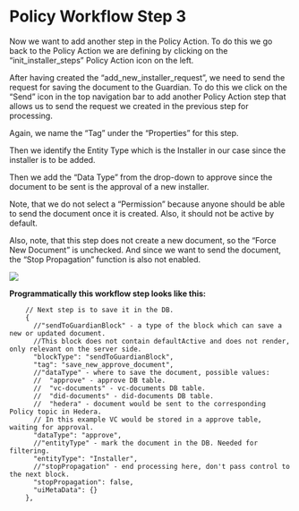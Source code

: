 # Policy Workflow Step 3

Now we want to add another step in the Policy Action. To do this we go back to the Policy Action we are defining by clicking on the “init\_installer\_steps” Policy Action icon on the left.

After having created the “add\_new\_installer\_request”, we need to send the request for saving the document to the Guardian. To do this we click on the “Send” icon in the top navigation bar to add another Policy Action step that allows us to send the request we created in the previous step for processing.

Again, we name the “Tag” under the “Properties” for this step.

Then we identify the Entity Type which is the Installer in our case since the installer is to be added.

Then we add the “Data Type” from the drop-down to approve since the document to be sent is the approval of a new installer.

Note, that we do not select a “Permission” because anyone should be able to send the document once it is created. Also, it should not be active by default.

Also, note, that this step does not create a new document, so the “Force New Document” is unchecked. And since we want to send the document, the “Stop Propagation” function is also not enabled.

![](../../../../../.gitbook/assets/PW\_image\_8.png)

**Programmatically this workflow step looks like this:**

```
    // Next step is to save it in the DB.
    {
      //"sendToGuardianBlock" - a type of the block which can save a new or updated document.
      //This block does not contain defaultActive and does not render, only relevant on the server side.
      "blockType": "sendToGuardianBlock",
      "tag": "save_new_approve_document",
      //"dataType" - where to save the document, possible values:
      //  "approve" - approve DB table.
      //  "vc-documents" - vc-documents DB table.
      //  "did-documents" - did-documents DB table.
      //  "hedera" - document would be sent to the corresponding Policy topic in Hedera.
      // In this example VC would be stored in a approve table, waiting for approval.
      "dataType": "approve",
      //"entityType" - mark the document in the DB. Needed for filtering.
      "entityType": "Installer",
      //"stopPropagation" - end processing here, don't pass control to the next block.
      "stopPropagation": false,
      "uiMetaData": {}
    },
```
